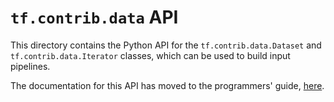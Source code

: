 `tf.contrib.data` API
=====================

This directory contains the Python API for the `tf.contrib.data.Dataset` and
`tf.contrib.data.Iterator` classes, which can be used to build input pipelines.

The documentation for this API has moved to the programmers'
guide, [here](../../docs_src/programmers_guide/datasets.md).
